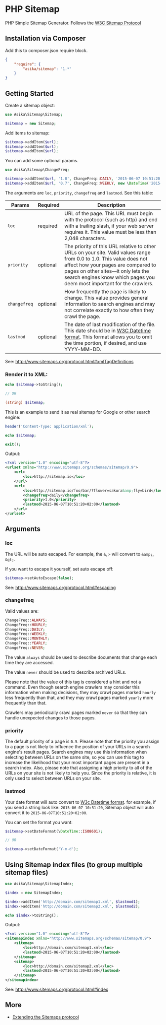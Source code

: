 # PHP Sitemap

PHP Simple Sitemap Generator. Follows the [W3C Sitemap Protocol](http://www.sitemaps.org/protocol.html)

## Installation via Composer

Add this to composer.json require block.

``` json
{
    "require": {
        "asika/sitemap": "1.*"
    }
}
```

## Getting Started

Create a sitemap object:

``` php
use Asika\Sitemap\Sitemap;

$sitemap = new Sitemap;
```

Add items to sitemap:

``` php
$sitemap->addItem($url);
$sitemap->addItem($url);
$sitemap->addItem($url);
```

You can add some optional params.

``` php
use Asika\Sitemap\ChangeFreq;

$sitemap->addItem($url, '1.0', ChangeFreq::DAILY, '2015-06-07 10:51:20');
$sitemap->addItem($url, '0.7', ChangeFreq::WEEKLY, new \DateTime('2015-06-03 11:24:20'));
```

The arguments are `loc`, `priority`, `changefreq` and `lastmod`. See this table:
 
| Params | Required | Description |
| ------ | -------- | ----------- |
| `loc`   | required | URL of the page. This URL must begin with the protocol (such as http) and end with a trailing slash, if your web server requires it. This value must be less than 2,048 characters. |
| `priority` | optional | The priority of this URL relative to other URLs on your site. Valid values range from 0.0 to 1.0. This value does not affect how your pages are compared to pages on other sites—it only lets the search engines know which pages you deem most important for the crawlers. |
| `changefreq` | optional | How frequently the page is likely to change. This value provides general information to search engines and may not correlate exactly to how often they crawl the page. |
| `lastmod` | optional | The date of last modification of the file. This date should be in [W3C Datetime format](http://www.w3.org/TR/NOTE-datetime). This format allows you to omit the time portion, if desired, and use YYYY-MM-DD. |

See: http://www.sitemaps.org/protocol.html#xmlTagDefinitions

### Render it to XML:

``` php
echo $sitemap->toString();

// OR

(string) $sitemap;
```

This is an example to send it as real sitemap for Google or other search engine:

``` php
header('Content-Type: application/xml');

echo $sitemap;

exit();
```

Output:

``` xml
<?xml version="1.0" encoding="utf-8"?>
<urlset xmlns="http://www.sitemaps.org/schemas/sitemap/0.9">
	<url>
		<loc>http://sitemap.io</loc>
	</url>
	<url>
		<loc>http://sitemap.io/foo/bar/?flower=sakura&amp;fly=bird</loc>
		<changefreq>daily</changefreq>
		<priority>1.0</priority>
		<lastmod>2015-06-07T10:51:20+02:00</lastmod>
	</url>
</urlset>
```

## Arguments

### loc

The URL will be auto escaped. For example, the `&`, `>` will convert to `&amp;`, `&gt;`. 

If you want to escape it yourself, set auto escape off:

``` php
$sitemap->setAutoEscape(false);
```

See: http://www.sitemaps.org/protocol.html#escaping

### changefreq

Valid values are:

``` php
ChangeFreq::ALWAYS;
ChangeFreq::HOURLY;
ChangeFreq::DAILY;
ChangeFreq::WEEKLY;
ChangeFreq::MONTHLY;
ChangeFreq::YEARLY;
ChangeFreq::NEVER;
```

The value `always` should be used to describe documents that change each time they are accessed. 

The value `never` should be used to describe archived URLs.

Please note that the value of this tag is considered a hint and not a command. Even though search engine crawlers may consider this information when making decisions, 
they may crawl pages marked `hourly` less frequently than that, and they may crawl pages marked `yearly` more frequently than that. 

Crawlers may periodically crawl pages marked `never` so that they can handle unexpected changes to those pages.

### priority

The default priority of a page is `0.5`.
Please note that the priority you assign to a page is not likely to influence the position of your URLs in a search engine's result pages. Search engines may use this information when selecting between URLs on the same site, so you can use this tag to increase the likelihood that your most important pages are present in a search index.
Also, please note that assigning a high priority to all of the URLs on your site is not likely to help you. Since the priority is relative, it is only used to select between URLs on your site.

### lastmod

Your date format will auto convert to [W3c Datetime format](http://www.w3.org/TR/NOTE-datetime). for example, if you send
a string look like: `2015-06-07 10:51:20`, Sitemap object will auto convert it to `2015-06-07T10:51:20+02:00`.

You can set the format you want:

``` php
$sitemap->setDateFormat(\DateTime::ISO8601);

// OR

$sitemap->setDateFormat('Y-m-d');
```

## Using Sitemap index files (to group multiple sitemap files)

``` php
use Asika\Sitemap\SitemapIndex;

$index = new SitemapIndex;

$index->addItem('http://domain.com/sitemap1.xml', $lastmod1);
$index->addItem('http://domain.com/sitemap2.xml', $lastmod2);

echo $index->toString();
```

Output:

``` xml
<?xml version="1.0" encoding="utf-8"?>
<sitemapindex xmlns="http://www.sitemaps.org/schemas/sitemap/0.9">
	<sitemap>
        <loc>http://domain.com/sitemap1.xml</loc>
        <lastmod>2015-06-07T10:51:20+02:00</lastmod>
    </sitemap>
	<sitemap>
		<loc>http://domain.com/sitemap2.xml</loc>
		<lastmod>2015-06-07T10:51:20+02:00</lastmod>
	</sitemap>
</sitemapindex>
```

See: http://www.sitemaps.org/protocol.html#index

## More

- [Extending the Sitemaps protocol](http://www.sitemaps.org/protocol.html#extending)
